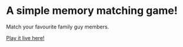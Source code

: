 # A simple memory matching game! 

Match your favourite family guy members. 

[Play it live here!](https://cute-biscuit-6a7485.netlify.app/)